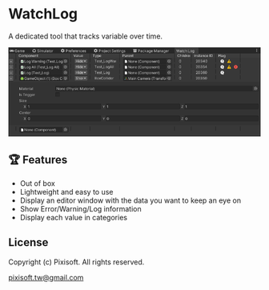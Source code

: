 # WatchLog

A dedicated tool that tracks variable over time.

<p align="center">
  <img src="./etc/demo.png"/>
</p>

## 🏆 Features

* Out of box
* Lightweight and easy to use
* Display an editor window with the data you want to keep an eye on
* Show Error/Warning/Log information
* Display each value in categories

## License

Copyright (c) Pixisoft. All rights reserved.

pixisoft.tw@gmail.com

